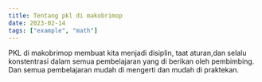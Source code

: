 ```yaml
---
title: Tentang pkl di makobrimop
date: 2023-02-14
tags: ["example", "math"]
---
```


PKL di makobrimop membuat kita menjadi disiplin, taat aturan,dan selalu konstentrasi dalam semua pembelajaran yang di berikan oleh pembimbing. Dan semua pembelajaran mudah di mengerti dan mudah di praktekan.